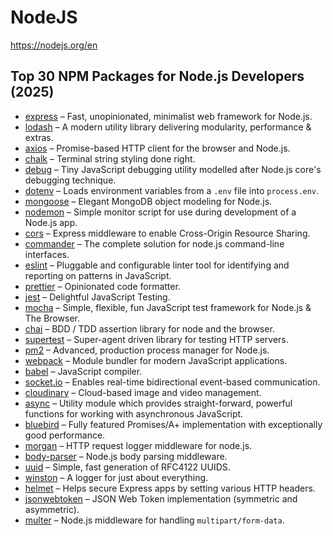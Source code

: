 # NodeJS

https://nodejs.org/en


## Top 30 NPM Packages for Node.js Developers (2025)

- [express](https://www.npmjs.com/package/express) – Fast, unopinionated, minimalist web framework for Node.js.
- [lodash](https://www.npmjs.com/package/lodash) – A modern utility library delivering modularity, performance & extras.
- [axios](https://www.npmjs.com/package/axios) – Promise-based HTTP client for the browser and Node.js.
- [chalk](https://www.npmjs.com/package/chalk) – Terminal string styling done right.
- [debug](https://www.npmjs.com/package/debug) – Tiny JavaScript debugging utility modelled after Node.js core's debugging technique.
- [dotenv](https://www.npmjs.com/package/dotenv) – Loads environment variables from a `.env` file into `process.env`.
- [mongoose](https://www.npmjs.com/package/mongoose) – Elegant MongoDB object modeling for Node.js.
- [nodemon](https://www.npmjs.com/package/nodemon) – Simple monitor script for use during development of a Node.js app.
- [cors](https://www.npmjs.com/package/cors) – Express middleware to enable Cross-Origin Resource Sharing.
- [commander](https://www.npmjs.com/package/commander) – The complete solution for node.js command-line interfaces.
- [eslint](https://www.npmjs.com/package/eslint) – Pluggable and configurable linter tool for identifying and reporting on patterns in JavaScript.
- [prettier](https://www.npmjs.com/package/prettier) – Opinionated code formatter.
- [jest](https://www.npmjs.com/package/jest) – Delightful JavaScript Testing.
- [mocha](https://www.npmjs.com/package/mocha) – Simple, flexible, fun JavaScript test framework for Node.js & The Browser.
- [chai](https://www.npmjs.com/package/chai) – BDD / TDD assertion library for node and the browser.
- [supertest](https://www.npmjs.com/package/supertest) – Super-agent driven library for testing HTTP servers.
- [pm2](https://www.npmjs.com/package/pm2) – Advanced, production process manager for Node.js.
- [webpack](https://www.npmjs.com/package/webpack) – Module bundler for modern JavaScript applications.
- [babel](https://www.npmjs.com/package/@babel/core) – JavaScript compiler.
- [socket.io](https://www.npmjs.com/package/socket.io) – Enables real-time bidirectional event-based communication.
- [cloudinary](https://www.npmjs.com/package/cloudinary) – Cloud-based image and video management.
- [async](https://www.npmjs.com/package/async) – Utility module which provides straight-forward, powerful functions for working with asynchronous JavaScript.
- [bluebird](https://www.npmjs.com/package/bluebird) – Fully featured Promises/A+ implementation with exceptionally good performance.
- [morgan](https://www.npmjs.com/package/morgan) – HTTP request logger middleware for node.js.
- [body-parser](https://www.npmjs.com/package/body-parser) – Node.js body parsing middleware.
- [uuid](https://www.npmjs.com/package/uuid) – Simple, fast generation of RFC4122 UUIDS.
- [winston](https://www.npmjs.com/package/winston) – A logger for just about everything.
- [helmet](https://www.npmjs.com/package/helmet) – Helps secure Express apps by setting various HTTP headers.
- [jsonwebtoken](https://www.npmjs.com/package/jsonwebtoken) – JSON Web Token implementation (symmetric and asymmetric).
- [multer](https://www.npmjs.com/package/multer) – Node.js middleware for handling `multipart/form-data`.
